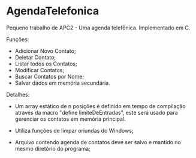 # AgendaTelefonica

Pequeno trabalho de APC2 - Uma agenda telefônica.
Implementado em C.

Funções:
 - Adicionar Novo Contato;
 - Deletar Contato;
 - Listar todos os Contatos;
 - Modificar Contatos;
 - Buscar Contatos por Nome;
 - Salvar dados em memória secundária.
 
Detalhes: 
 - Um array estático de n posições é definido em tempo de compilação através da macro "define limiteDeEntradas", este será
usado para gerenciar os contatos em memória principal.

 - Utiliza funções de limpar oriundas do Windows;

 - Arquivo contendo agenda de contatos deve ser salvo e mantido no mesmo diretório do programa;
